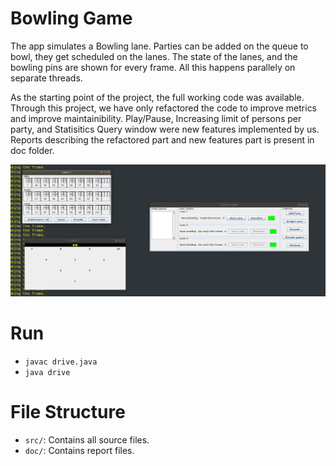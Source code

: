 # Bowling Game
The app simulates a Bowling lane. Parties can be added on the queue to bowl, they get scheduled on the lanes. The state of the lanes, and the bowling pins are shown for every frame. All this happens parallely on separate threads.

As the starting point of the project, the full working code was available. Through this project, we have only refactored the code to improve metrics and improve maintainibility. Play/Pause, Increasing limit of persons per party, and Statisitics Query window were new features implemented by us. Reports describing the refactored part and new features part is present in doc folder.

![img](img/dashboard.png)

# Run
* `javac drive.java`                                
* `java drive`

# File Structure
* `src/`: Contains all source files.                                   
* `doc/`: Contains report files.
